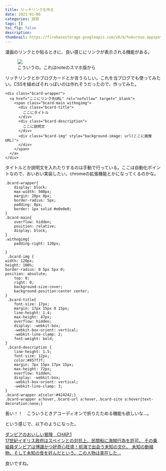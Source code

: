 ```yaml
---
title: リッチリンクを作る
date: 2021-01-06
categories: 技術
tags: []
toc_flg: false
description: 
thumbnail: https://firebasestorage.googleapis.com/v0/b/hukurouo.appspot.com/o/images%2Frapture_20210107002725.png?alt=media&token=75dcfd80-5bc8-45ed-96af-6492b126deb9
---
```


漫画のリンクとか貼るときに、良い感じにリンクが表示される機能がある。

<figure><img src="https://firebasestorage.googleapis.com/v0/b/hukurouo.appspot.com/o/images%2Frapture_20210107002725.png?alt=media&token=75dcfd80-5bc8-45ed-96af-6492b126deb9"><figcaption>こういうの。これはnoteのスマホ版から</figcaption></figure>

リッチリンクとかブログカードとか言うらしい。これを当ブログでも使ってみたい。CSSを組めばそれっぽいのは作れそうだったので、作ってみた。

~~~ts{}[template.html]
<div class="bcard-wrapper">
  <a href="ここにリンク先URL" rel="nofollow" target="_blank">
    <span class="bcard-main withogimg">
      <div class="bcard-title">
        ここにタイトル
      </div>
      <div class="bcard-description">
        ここに説明文
      </div>
      <div class="bcard-img" style="background-image: url(ここに画像URL)">
      </div>
    </span>
  </a>
</div>
~~~

タイトルとか説明文を入れたりするのは手動で行っている。ここは自動化ポイントなので、おいおい実装したい。chromeの拡張機能とかになってくるのかな。

~~~css{}[style.css]
.bcard-wrapper{
    display: block;
    max-width: 500px;
    margin: 20px 0px;
    border-radius: 5px;
    padding: 0px;
    border: 1px solid #e0e0e0;
}
.bcard-main{
    overflow: hidden;
    position: relative;
    display: block;
}
.withogimg{
    padding-right: 120px;
    
}
 .bcard-img {
width: 120px;
height: 100%; 
border-radius: 0 5px 5px 0;
position: absolute;
    top: 0;
    right: 0;
    background-size:cover;
    background-position:center center;
}
 .bcard-title{
    font-size: 17px;
    margin: 17px 15px 0 15px;
    line-height: 1.4;
    max-height: 47px;
    overflow: hidden;
    display: -webkit-box;
    -webkit-box-orient: vertical;
    -webkit-line-clamp: 2;
    font-weight: bold;
}
 .bcard-description {
    line-height: 1.5;
    font-size: 12px;
    color:#857f7f;
    margin: 7px 15px 17px 15px;
    max-height: 72px;
    overflow: hidden;
    display: -webkit-box;
    -webkit-box-orient: vertical;
    -webkit-line-clamp: 3;
}
.bcard-wrapper a{color:#424242;}
.bcard-wrapper a:hover,.bcard-url a:hover,.bcard-site a:hover{text-decoration:none;}
~~~

長い！！　こういうときアコーディオンで折りたためる機能も欲しいな...。

という感じで、以下のようになった。

<div class="bcard-wrapper">
<a href="http://matogrosso.jp/dampier/01.html" rel="nofollow" target="_blank">
<span class="bcard-main withogimg">
<div class="bcard-title">
ダンピアのおいしい冒険　CHAP.1
</div>
<div class="bcard-description">
17世紀イギリス政府はスペインとの対抗上、民間船に海賊行為を許可。
その乗組員ダンピアは博識かつ好奇心旺盛！航海で出会う未知の文化、
未知の動植物、そして未知の食を好んだという。この人物は実在した…
</div>
<div class="bcard-img" style="background-image: url(http://matogrosso.jp/body/sns_dampier_01.png)">
</div></span></a></div>

良いですね。
